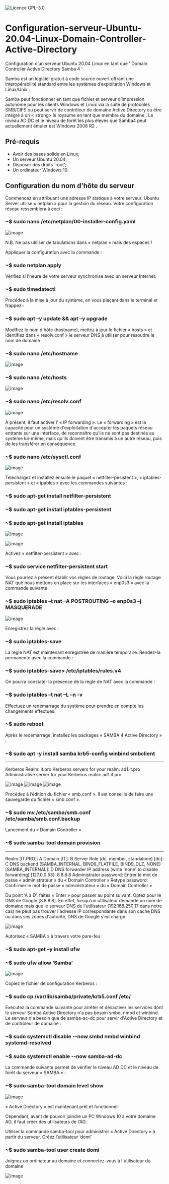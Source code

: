 ![Licence GPL-3.0](https://img.shields.io/badge/Licence-GPL_3.0-red)


# Configuration-serveur-Ubuntu-20.04-Linux-Domain-Controller-Active-Directory
Configuration d’un serveur Ubuntu 20.04 Linux  en tant que  ' Domain Controller Active Directory Samba 4 '


 Samba est un logiciel gratuit à code source ouvert offrant une interopérabilité standard entre les systèmes d’exploitation Windows et Linux/Unix .

Samba peut fonctionner en tant que fichier et serveur d’impression autonome pour les clients Windows et Linux via la suite de protocoles SMB/CIFS
ou peut servir de contrôleur de domaine Active Directory ou être intégré à un < strong> le royaume en tant que membre du domaine .
Le niveau AD DC et le niveau de forêt les plus élevés que Samba4 peut actuellement émuler est Windows 2008 R2 .



## Pré-requis

  * Avoir des bases solide en Linux;
  * Un serveur Ubuntu 20.04;
  * Disposer des droits 'root';
  * Un ordinateur Windows 10.


## Configuration du nom d'hôte du serveur

Commencez en attribuant une adresse IP statique à votre serveur.
Ubuntu Server utilise « netplan » pour la gestion du réseau.
Votre configuration réseau ressemblera à ceci :

### ~$ sudo nano /etc/netplan/00-installer-config.yaml
![image](https://user-images.githubusercontent.com/46109209/179642042-4b1fab84-3ecc-4f4a-b3ca-0896cd9f6dfe.png)

N.B. Ne pas utiliser de tabulations dans « netplan » mais des espaces !


Appliquer la configuration avec la commande :
### ~$ sudo netplan apply


Vérifiez si l'heure de votre serveur synchronise avec un serveur Internet.
### ~$ sudo timedatectl


Procédez à la mise à jour du système, en vous plaçant dans le terminal et frappez : 
### ~$ sudo apt –y update && apt –y upgrade


Modifiez le nom d'hôte (hostname), mettez à jour le fichier « hosts » et identifiez dans « resolv.conf » le serveur DNS à utiliser pour résoudre le nom de domaine
### ~$ sudo nano /etc/hostname
![image](https://user-images.githubusercontent.com/46109209/179642569-1e63f582-9758-4383-a605-75e538c4ff4a.png)

### ~$ sudo nano /etc/hosts
![image](https://user-images.githubusercontent.com/46109209/179642970-48900663-aa5e-441c-8d78-a2a75feb7986.png)

 
### ~$ sudo nano /etc/resolv.conf
![image](https://user-images.githubusercontent.com/46109209/179642997-5615dd45-c704-4ae2-b6d1-192eb9fc494b.png)


À présent, il faut activer l’ « IP forwarding ». Le « forwarding » est la capacité pour un système d'exploitation d'accepter les paquets réseau entrants sur une interface, de reconnaître qu'ils ne sont pas destinés au système lui-même, mais qu'ils doivent être transmis à un autre réseau, puis de les transférer en conséquence. 
### ~$ sudo nano /etc/sysctl.conf
![image](https://user-images.githubusercontent.com/46109209/179643061-02ab35c0-8519-41c3-945d-f97eb7390367.png)
 

Téléchargez et installez ensuite le paquet « netfilter-pesistent », « iptables-persistent » et « ipables » avec les commandes suivantes :
### ~$ sudo apt-get install netfilter-persistent
### ~$ sudo apt-get install iptables-persistent
### ~$ sudo apt-get install iptables

![image](https://user-images.githubusercontent.com/46109209/179643292-6f26abb2-ed40-4c93-9c43-6d77237692aa.png)

![image](https://user-images.githubusercontent.com/46109209/179643339-edfc2859-f461-4bfc-bbb9-542eecb08bbb.png)


Activez « netfilter-persistent » avec :
### ~$ sudo service netfilter-persistent start


Vous pourrez à présent établir vos règles de routage. Voici la règle routage NAT que nous mettons en place sur les interfaces « enp0s3 » avec la commande suivante :
### ~$ sudo iptables –t nat –A POSTROUTING –o enp0s3 –j MASQUERADE

![image](https://user-images.githubusercontent.com/46109209/179643583-77709aba-da6e-4020-8ed6-fbd749e78e7c.png)


Enregistrez la règle avec :
### ~$ sudo iptables-save


La règle NAT est maintenant enregistrée de manière temporaire. Rendez-la permanente avec la commande : 
### ~$ sudo iptables-save> /etc/iptables/rules.v4


On pourra constater la présence de la règle de NAT avec la commande :
### ~$ sudo iptables –t nat –L –n -v
 

Effectuez un redémarrage du système pour prendre en compte les changements effectués.
### ~$ sudo reboot


Après le redémarrage, installez les packages « SAMBA 4 Active Directory » :
### ~$ sudo apt -y install samba krb5-config winbind smbclient
---
Kerberos Realm: it.pro
Kerberos servers for your realm: ad1.it.pro
Administrative server for your Kerberos realm: ad1.it.pro

![image](https://user-images.githubusercontent.com/46109209/179643938-5b4ea2ae-a351-4d25-ad50-743f97fd1733.png)
![image](https://user-images.githubusercontent.com/46109209/179643989-cfc4667f-27bf-438a-85ce-6655f89b9f87.png)
![image](https://user-images.githubusercontent.com/46109209/179644018-de38fd60-8901-4f01-8e66-866804f168ae.png)


Procédez à l’édition du fichier « smb.conf ». Il est conseillé de faire une sauvegarde du fichier « smb.conf ».
### ~$ sudo mv /etc/samba/smb.conf /etc/samba/smb.conf.backup


Lancement du « Domain Controller »
### ~$ sudo samba-tool domain provision
---
Realm [IT.PRO]:		A
Domain [IT]:		B
Server Role (dc, member, standalone) [dc]:		C
DNS backend (SAMBA_INTERNAL, BIND9_FLATFILE, BIND9_DLZ, NONE) [SAMBA_INTERNAL]:	D
DNS forwarder IP address (write 'none' to disable forwarding)  [127.0.0.53]:	8.8.8.8
Administrator password: Entrer le mot de passe « administrateur » du « Domain Controller »
Retype password: Confirmer le mot de passe « administrateur » du « Domain Controller »
 
Du point ‘A à D’, faites « Enter » pour passer au point suivant.
Optez pour le DNS de Google [8.8.8.8]. En effet, lorsqu'un utilisateur demande un nom de domaine mais que le serveur DNS de l'utilisateur (192.168.250.17 dans notre cas) ne peut pas trouver l'adresse IP correspondante dans son cache DNS ou dans ses zones d'autorité, DNS de Google s'en charge.

![image](https://user-images.githubusercontent.com/46109209/179644719-2894ace2-4339-44a0-8073-2f5eacd045f7.png)


Autorisez « SAMBA » à travers votre pare-feu :
### ~$ sudo apt-get –y install ufw
### ~$ sudo ufw allow ‘Samba’
 
![image](https://user-images.githubusercontent.com/46109209/179644775-e4d4e43c-c1cc-4677-b9b2-cf067729c5f1.png)


Copiez le fichier de configuration Kerberos :
### ~$ sudo cp /var/lib/samba/private/krb5.conf /etc/


Exécutez la commande suivante pour arrêter et désactiver les services dont le serveur Samba Active Directory n'a pas besoin smbd, nmbd et winbind. Le serveur n'a besoin que de samba-ac-dc pour servir d'Active Directory et de contrôleur de domaine :
### ~$ sudo systemctl disable --now smbd nmbd winbind systemd-resolved
### ~$ sudo systemctl enable --now samba-ad-dc


La commande suivante permet de vérifier le niveau AD DC et le niveau de forêt du serveur « SAMBA » :
### ~$ sudo samba-tool domain level show

![image](https://user-images.githubusercontent.com/46109209/179645341-85df2d1b-3bdd-4e46-8f52-f426011c6329.png)

« Active Directory » est maintenant prêt et fonctionnel! 


Cependant, avant de pouvoir joindre un PC Windows 10 à votre domaine AD, il faut créer des utilisateurs de l’AD.

Utiliser la commande samba-tool pour administrer « Active Directory » à partir du serveur. Créez l’utilisateur ‘domi’
### ~$ sudo samba-tool user create domi


Joignez un ordinateur au domaine et connectez-vous à l'utilisateur du domaine

![image](https://user-images.githubusercontent.com/46109209/179645537-c5790667-a72b-424d-abea-e6db51772f0e.png)
